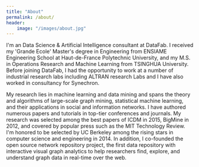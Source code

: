 ```yaml
---
title: "About"
permalink: /about/
header:
    image: "/images/about.jpg"
---
```


I'm an Data Science & Artificial Intelligence consultant at DataFab. I received my 'Grande Ecole' Master's degree in Engineering from ENSIAME Engineering School at Haut-de-France Polytechnic University, and my M.S. in Operations Research and Machine Learning from TSINGHUA University. Before joining DataFab, I had the opportunity to work at a number of industrial research labs including ALTRAN research Labs and I have also worked in consultancy for Synechron.

My research lies in machine learning and data mining and spans the theory and algorithms of large-scale graph mining, statistical machine learning, and their applications in social and information networks. I have authored numerous papers and tutorials in top-tier conferences and journals. My research was selected among the best papers of ICDM in 2015, BigMine in 2012, and covered by popular press such as the MIT Technology Review. I'm honored to be selected by UC Berkeley among the rising stars in computer science and engineering in 2014. In addition, I co-founded the open source network repository project, the first data repository with interactive visual graph analytics to help researchers find, explore, and understand graph data in real-time over the web. 
